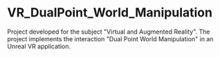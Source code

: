 # VR_DualPoint_World_Manipulation
Project developed for the subject "Virtual and Augmented Reality". The project implements the interaction "Dual Point World Manipulation" in an Unreal VR application. 

